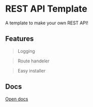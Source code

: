 # REST API Template
A template to make your own REST API!

## Features
> Logging

> Route handeler

> Easy installer

## Docs
[Open docs](https://bastothemax.github.io/REST-API/)